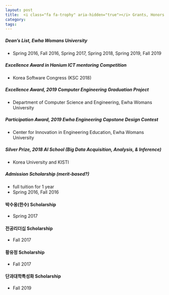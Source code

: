 ```yaml
---
layout: post
title: 	<i class="fa fa-trophy" aria-hidden="true"></i> Grants, Honors and Awards
category:
tags:
---
```

<!---
<figure class="aligncenter">
    <img src="https://snipcartweb-10f3.kxcdn.com/media/all/9570/snipcart-static-site-ecommerce-jekyll.png" />
</figure>
-->

##### Dean’s List, Ewha Womans University
* Spring 2016, Fall 2016, Spring 2017, Spring 2018, Spring 2019, Fall 2019  
<!--[Excellence Award](https://sbpark422.github.io/resource/HA01.pdf) in Hanium ICT mentoring Competition-->
##### Excellence Award in Hanium ICT mentoring Competition
* Korea Software Congress (KSC 2018)
##### Excellence Award, 2019 Computer Engineering Graduation Project
* Department of Computer Science and Engineering, Ewha Womans University
##### Participation Award, 2019 Ewha Engineering Capstone Design Contest
* Center for Innovation in Engineering Education, Ewha Womans University
##### Silver Prize, 2018 AI School (Big Data Acquisition, Analysis, & Inference)
* Korea University and KISTI
##### Admission Scholarship (merit-based?)
* full tuition for 1 year
* Spring 2016, Fall 2016
#### 박수웅(한수) Scholarship
* Spring 2017
#### 전공리더십 Scholarship
* Fall 2017
#### 황유정 Scholarship
* Fall 2017
#### 단과대학특성화 Scholarship
* Fall 2019



<!---
* **name**: Your name.
* **job_title**: Your job title.

I assume you have already downloaded and installed Ruby. Here's what you need to do next:

1. Run <code>gem install jekyll bundler</code>.
2. Copy the theme in your desired folder.
3. Enter into the folder by executing <code>cd name-of-the-folder</code>.
4. Run <code>bundle install</code>.
5. If you want to access and customize the theme, use <code>bundle exec jekyll serve</code>. This way it will be accessible on <code>http://localhost:4000</code>.
6. Upload the content of the compiled <code>_site</code> folder on your host server.
-->
